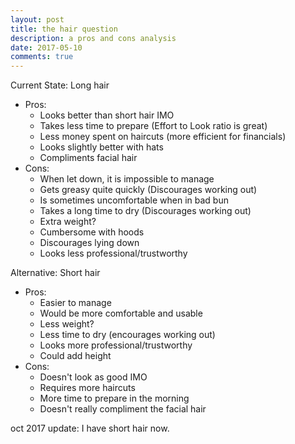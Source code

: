 ```yaml
---
layout: post
title: the hair question
description: a pros and cons analysis
date: 2017-05-10
comments: true
---
```


Current State: Long hair
- Pros:
    - Looks better than short hair IMO
    - Takes less time to prepare (Effort to Look ratio is great)
    - Less money spent on haircuts (more efficient for financials)
    - Looks slightly better with hats
    - Compliments facial hair
- Cons:
    - When let down, it is impossible to manage
    - Gets greasy quite quickly (Discourages working out)
    - Is sometimes uncomfortable when in bad bun
    - Takes a long time to dry (Discourages working out)
    - Extra weight?
    - Cumbersome with hoods
    - Discourages lying down
    - Looks less professional/trustworthy

Alternative: Short hair
- Pros:
    - Easier to manage
    - Would be more comfortable and usable
    - Less weight?
    - Less time to dry (encourages working out)
    - Looks more professional/trustworthy
    - Could add height
- Cons:
    - Doesn't look as good IMO
    - Requires more haircuts
    - More time to prepare in the morning
    - Doesn't really compliment the facial hair

oct 2017 update: I have short hair now.
